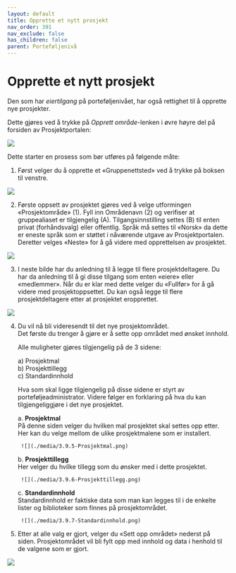 ```yaml
---
layout: default
title: Opprette et nytt prosjekt
nav_order: 391
nav_exclude: false
has_children: false
parent: Porteføljenivå
---
```


# Opprette et nytt prosjekt

Den som har *eiertilgang* på porteføljenivået, har også rettighet til å opprette nye prosjekter. 

Dette gjøres ved å trykke på *Opprett område*-lenken i øvre høyre del på forsiden av Prosjektportalen:

![](./media/3.9.1-image35.png)

Dette starter en prosess som bør utføres på følgende måte:

1. Først velger du å opprette et «Gruppenettsted» ved å trykke på
boksen til venstre.  

![](./media/3.9.2-image37.png)

2. Første oppsett av prosjektet gjøres ved å velge utformingen «Prosjektområde» (1). Fyll inn Områdenavn (2) og verifiser at gruppealiaset er tilgjengelig (A). Tilgangsinnstilling settes (B) til enten privat (forhåndsvalg) eller offentlig. Språk må settes til «Norsk» da dette er eneste språk som er støttet i nåværende utgave av Prosjektportalen. Deretter velges «Neste» for å gå videre med opprettelsen av prosjektet.  

![](./media/3.9.3-image38.png)

3. I neste bilde har du anledning til å legge til flere prosjektdeltagere. Du har da anledning til å gi disse tilgang som
enten «eiere» eller «medlemmer». Når du er klar med dette velger du
«Fullfør» for å gå videre med prosjektoppsettet. Du kan også legge til flere prosjektdeltagere etter at prosjektet eropprettet.

![](./media/3.9.4-image39.png)

4. Du vil nå bli videresendt til det nye prosjektområdet.  
Det første du trenger å gjøre er å sette opp området med ønsket innhold.  
      
    Alle muligheter gjøres tilgjengelig på de 3 sidene:  
      
    a) Prosjektmal  
    b) Prosjekttillegg  
    c) Standardinnhold    
      
    Hva som skal ligge tilgjengelig på disse sidene er styrt av
    porteføljeadministrator. Videre følger en forklaring på hva du kan
    tilgjengeliggjøre i det nye prosjektet.
    
    a.  **Prosjektmal**  
        På denne siden velger du hvilken mal prosjektet skal settes opp etter. Her kan du velge mellom de ulike prosjektmalene som er installert.  
          
        ![](./media/3.9.5-Prosjektmal.png)
    
    b.  **Prosjekttillegg**  
        Her velger du hvilke tillegg som du ønsker med i dette
        prosjektet.  
          
        ![](./media/3.9.6-Prosjekttillegg.png)
    
    c.  **Standardinnhold**  
        Standardinnhold er faktiske data som man kan legges til i de enkelte lister og biblioteker som finnes på prosjektområdet.  
          
        ![](./media/3.9.7-Standardinnhold.png)
    

5.  Etter at alle valg er gjort, velger du «Sett opp området» nederst på siden. Prosjektområdet vil bli fylt opp med innhold og data i henhold til de valgene som er gjort.

![](./media/3.9.5-Prosjektmal.png) 
